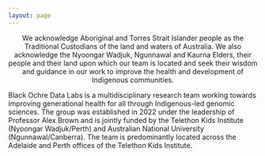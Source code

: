 ```yaml
---
layout: page
---
```


<center>We acknowledge Aboriginal and Torres Strait Islander people as the Traditional Custodians of the land and waters of Australia. We also acknowledge the Nyoongar Wadjuk, Ngunnawal and Kaurna Elders, their people and their land upon which our team is located and seek their wisdom and guidance in our work to improve the health and development of Indigenous communities.</center>

Black Ochre Data Labs is a multidisciplinary research team working towards improving generational health for all through Indigenous-led genomic sciences. The group was established in 2022 under the leadership of Professor Alex Brown and is jointly funded by the Telethon Kids Institute (Nyoongar Wadjuk/Perth) and Australian National University (Ngunnawal/Canberra). The team is predominantly located across the Adelaide and Perth offices of the Telethon Kids Institute.
